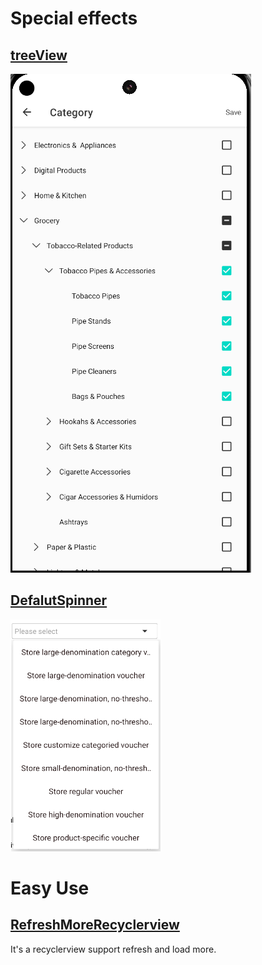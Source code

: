 
# Special effects
## [treeView](./treeview.md)
![treeview](/imgs/xg_tree_view.png "treeview ")

## [DefalutSpinner](./default_spinner.md)
![defaultSpinner](/imgs/default_spinner.png "spinner")


# Easy Use
## [RefreshMoreRecyclerview](./refresh-more-recyclerview.md)
It's a recyclerview support refresh and load more.